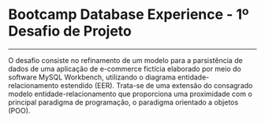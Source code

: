 # Bootcamp Database Experience - 1º Desafio de Projeto
 
---

O desafio consiste no refinamento de um modelo para a parsistência de dados de uma aplicação de e-commerce fictícia elaborado por meio do software MySQL Workbench, utilizando o diagrama entidade-relacionamento estendido​ (EER). Trata-se de uma extensão do consagrado modelo entidade-relacionamento que proporciona uma proximidade com o principal paradigma de programação, o paradigma orientado a objetos (POO).